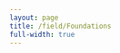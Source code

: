 ```yaml
---
layout: page
title: /field/Foundations
full-width: true
---
```



<div style=text-align: center>
<object type=image/svg+xml data=/svgs/Foundations.txt.svg> </object>
</div>
